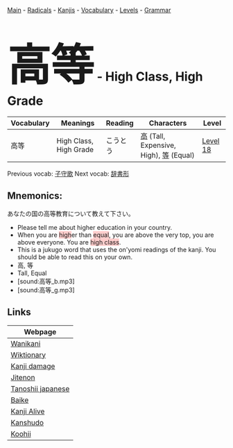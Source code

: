 <style> bigfont {font-size: 100px}</style>
[Main](../README.md) -
[Radicals](../radicals.md) -
[Kanjis](../kanjis.md) -
[Vocabulary](../vocabulary.md) -
[Levels](../levels.md) -
[Grammar](../grammar.md)
# <bigfont> 高等</bigfont> - High Class, High Grade 

| Vocabulary | Meanings | Reading | Characters | Level |
| --- | --- | --- | --- | --- |
| 高等 | High Class, High Grade | こうとう |  [高](../kanjis/高.md) (Tall, Expensive, High), [等](../kanjis/等.md) (Equal) | [Level 18](../levels/wk_level18.md) |

Previous vocab: [子守歌](子守歌.md) Next vocab: [辞書形](辞書形.md) 

## Mnemonics:
あなたの国の高等教育について教えて下さい。
* Please tell me about higher education in your country.
* When you are <span style="background-color:#ffcccb"> high</span>er than <span style="background-color:#ffcccb"> equal</span>, you are above the very top, you are above everyone. You are <span style="background-color:#ffcccb"> high class</span>.
* This is a jukugo word that uses the on'yomi readings of the kanji. You should be able to read this on your own.
* 高, 等
* Tall, Equal
* [sound:高等_b.mp3]
* [sound:高等_g.mp3]


## Links 

| Webpage |
| --- |
| [Wanikani          ](https://www.wanikani.com/kanji/高等) |
| [Wiktionary        ](https://en.wiktionary.org/wiki/高等) |
| [Kanji damage      ](http://www.kanjidamage.com/kanji/search?utf8=✓&q=高等) |
| [Jitenon           ](https://jitenon.com/kanji/高等) |
| [Tanoshii japanese ](https://www.tanoshiijapanese.com/dictionary/kanji.cfm?k=高等) |
| [Baike             ](https://baike.baidu.com/item/高等) |
| [Kanji Alive       ](https://app.kanjialive.com/高等) |
| [Kanshudo          ](https://www.kanshudo.com/searchmn?q=高等) |
| [Koohii            ](https://kanji.koohii.com/study/kanji/高等) |
